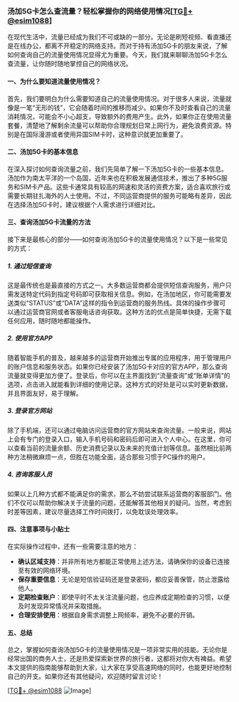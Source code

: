 ### 汤加5G卡怎么查流量？轻松掌握你的网络使用情况[[TG💪+ @esim1088](https://t.me/s/esim1088)]

在现代生活中，流量已经成为我们不可或缺的一部分。无论是刷短视频、看直播还是在线办公，都离不开稳定的网络支持。而对于持有汤加5G卡的朋友来说，了解如何查询自己的流量使用情况显得尤为重要。今天，我们就来聊聊汤加5G卡怎么查流量，让你随时随地掌控自己的网络状况。

#### 一、为什么要知道流量使用情况？

首先，我们要明白为什么需要知道自己的流量使用情况。对于很多人来说，流量就像是一笔“无形的钱”，它会随着时间的推移而减少。如果你不及时查看自己的流量消耗情况，可能会不小心超支，导致额外的费用产生。此外，如果你正在使用流量套餐，清楚地了解剩余流量可以帮助你合理规划日常上网行为，避免浪费资源。特别是在国际漫游或者使用异国SIM卡时，这种意识就更加重要了。

#### 二、汤加5G卡的基本信息

在深入探讨如何查询流量之前，我们先简单了解一下汤加5G卡的一些基本信息。汤加作为南太平洋的一个岛国，近年来也在积极发展通信技术，推出了多种5G服务和SIM卡产品。这些卡通常具有较高的网速和灵活的资费方案，适合喜欢旅行或需要长期驻扎海外的人士使用。不过，不同运营商提供的服务可能略有差异，因此在选择汤加5G卡时，建议根据个人需求进行详细对比。

#### 三、查询汤加5G卡流量的方法

接下来是最核心的部分——如何查询汤加5G卡的流量使用情况？以下是一些常见的方式：

##### 1. 通过短信查询

这是最传统也是最直接的方式之一。大多数运营商都会提供短信查询服务，用户只需发送特定代码到指定号码即可获取相关信息。例如，在汤加地区，你可能需要发送类似“STATUS”或“DATA”这样的指令到运营商的服务热线。具体的操作步骤可以通过运营商官网或者客服电话咨询获取。这种方法的优点是简单快捷，无需下载任何应用，随时随地都能操作。

##### 2. 使用官方APP

随着智能手机的普及，越来越多的运营商开始推出专属的应用程序，用于管理用户的账户信息和服务状态。如果你已经安装了汤加5G卡对应的官方APP，那么查询流量就变得更加方便了。登录后，你可以在主界面找到“流量查询”或“账单详情”的选项，点击进入就能看到详细的使用记录。这种方式的好处是可以实时更新数据，并且界面友好，易于理解。

##### 3. 登录官方网站

除了手机端，还可以通过电脑访问运营商的官方网站来查询流量。一般来说，网站上会有专门的登录入口，输入手机号码和密码后即可进入个人中心。在这里，你可以查看当前的流量余额、历史消费记录以及未来的充值计划等信息。虽然相比前两种方法稍微麻烦一点，但胜在功能全面，适合那些习惯于PC操作的用户。

##### 4. 咨询客服人员

如果以上几种方式都不能满足你的需求，那么不妨尝试联系运营商的客服部门。他们不仅可以帮助你解决关于流量的问题，还能解答其他相关的疑问。当然，考虑到时差等因素，建议尽量选择工作时间拨打，以免耽误处理效率。

#### 四、注意事项与小贴士

在实际操作过程中，还有一些需要注意的地方：

- **确认区域支持**：并非所有地方都能正常使用上述方法，请确保你的设备已连接至有效的网络环境。
- **保存重要信息**：无论是短信验证码还是登录密码，都应妥善保管，防止泄露给他人。
- **定期检查账户**：即使平时不太关注流量问题，也应养成定期检查的习惯，以便及时发现异常情况并采取措施。
- **合理安排使用**：根据自身需求调整上网频率，避免不必要的开销。

#### 五、总结

总之，掌握如何查询汤加5G卡的流量使用情况是一项非常实用的技能。无论你是经常出国的商务人士，还是热爱探索新世界的旅行者，这都将对你大有裨益。希望本文提供的指南能够帮助到大家，让大家在享受高速网络的同时，也能更好地控制自己的开支。如果你还有其他疑问，欢迎随时留言讨论！

[[TG💪+ @esim1088](https://t.me/s/esim1088) ![Image](https://i.postimg.cc/4NQfJmqS/Snipaste-2025-05-13-00-14-12.png)]
